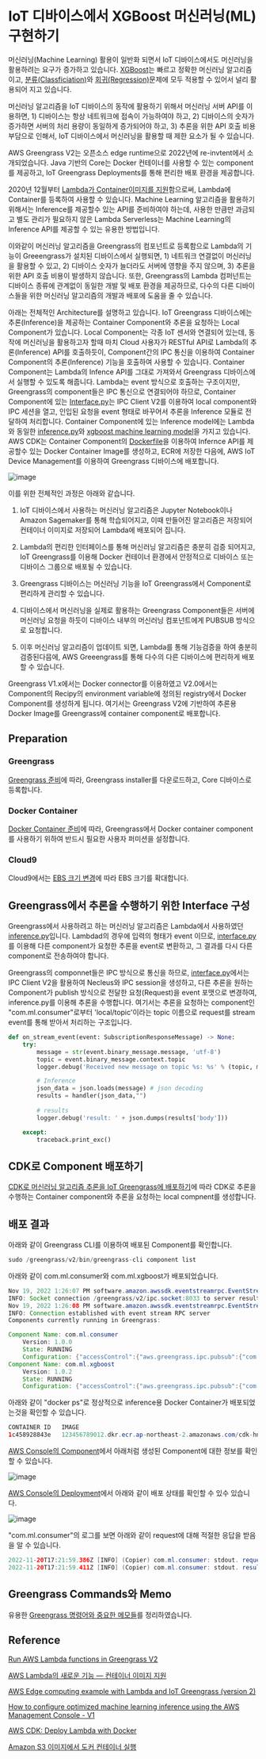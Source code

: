# IoT 디바이스에서 XGBoost 머신러닝(ML) 구현하기 

머신러닝(Machine Learning) 활용이 일반화 되면서 IoT 디바이스에서도 머신러닝을 활용하려는 요구가 증가하고 있습니다. [XGBoost](https://github.com/kyopark2014/ML-Algorithms/blob/main/xgboost.md)는 빠르고 정확한 머신러닝 알고리즘이고, [분류(Classficiation)](https://github.com/kyopark2014/ML-Algorithms/blob/main/classification.md)와 [회귀(Regression)](https://github.com/kyopark2014/ML-Algorithms/blob/main/regression.md)문제에 모두 적용할 수 있어서 널리 활용되어 지고 있습니다. 

머신러닝 알고리즘을 IoT 디바이스의 동작에 활용하기 위해서 머신러닝 서버 API를 이용하면, 1) 디바이스는 항상 네트워크에 접속이 가능하여야 하고, 2) 디바이스의 숫자가 증가하면 서버의 처리 용량이 동일하게 증가되어야 하고, 3) 추론을 위한 API 호출 비용 부담으로 인해서, IoT 디바이스에서 머신러닝을 활용할 때 제한 요소가 될 수 있습니다. 

AWS Greengrass V2는 오픈소스 edge runtime으로 2022년에 re-invtent에서 소개되었습니다. Java 기반의 Core는 Docker 컨테이너를 사용할 수 있는 component를 제공하고, IoT Greengrass Deployments를 통해 편리한 배포 환경을 제공합니다. 


<!--
[Greengrass V2에서는 IoT 디바이스에서 Lambda함수를 쉽게 실행](https://docs.aws.amazon.com/greengrass/v2/developerguide/run-lambda-functions.html)할 수 있는 환경을 제공합니다. aws.greengrass.LambdaLauncher을 이용하여 process와 환경을 관리할 수 있고, aws.greengrass.LambdaManager를 이용하여 IPC를 관리할 수 있으며, aws.greengrass.LambdaRuntimes으로 lambda runtime을 구동할 수 있습니다. 

**컨테이너 이미지 방식으로 AWS Lambda를 구현한 경우는 IoT Greengrass에서 불러서 사용할 수 없습니다. (2022.11.7)**
추후 해당 기능을 제공하면 이 git을 재활용할 예정임  -->


2020년 12월부터 [Lambda가 Container이미지를 지원](https://aws.amazon.com/ko/blogs/korea/new-for-aws-lambda-container-image-support/)함으로써, Lambda에 Container를 등록하여 사용할 수 있습니다. Machine Learning 알고리즘을 활용하기 위해서는 Inference를 제공할수 있는 API를 준비하여야 하는데, 사용한 만큼만 과금되고 별도 관리가 필요하지 않은 Lambda Serverless는 Machine Learning의 Inference API를 제공할 수 있는 유용한 방법입니다. 


이와같이 머신러닝 알고리즘을 Greengrass의 컴포넌트로 등록함으로 Lambda의 기능이 Greeengrass가 설치된 디바이스에서 실행되면, 1) 네트워크 연결없이 머신러닝을 활용할 수 있고, 2) 디바이스 숫자가 늘더라도 서버에 영향을 주지 않으며, 3) 추론을 위한 API 호출 비용이 발생하지 않습니다. 또한, Greengrass의 Lambda 컴퍼넌트는 디바이스 종류에 관계없이 동일한 개발 및 배포 환경을 제공하므로, 다수의 다른 디바이스들을 위한 머신러닝 알고리즘의 개발과 배포에 도움을 줄 수 있습니다.

아래는 전체적인 Architecture를 설명하고 있습니다. IoT Greengrass 디바이스에는 추론(Inference)을 제공하는 Container Component와 추론을 요청하는 Local Component가 있습니다. Local Component는 각종 IoT 센서와 연결되어 있는데, 동작에 머신러닝을 활용하고자 할때 마치 Cloud 사용자가 RESTful API로 Lambda의 추론(Inference) API를 호출하듯이, Component간의 IPC 통신을 이용하여 Container Component의 추론(Inference) 기능을 호출하여 사용할 수 있습니다. Container Component는 Lambda의 Infence API를 그대로 가져와서 Greengrass 디바이스에서 실행할 수 있도록 해줍니다. Lambda는 event 방식으로 호출하는 구조이지만, Greengrass의 component들은 IPC 통신으로 연결되어야 하므로, Container Component에 있는 [Interface.py](https://github.com/kyopark2014/iot-with-ML-container/blob/main/src/ml-container/interface.py)는 IPC Client V2를 이용하여 local component와 IPC 세션을 열고, 인입된 요청을 event 형태로 바꾸어서 추론을 Inference 모듈로 전달하여 처리합니다. Container Component에 있는 Inference model에는 Lambda와 동일한 [inference.py](https://github.com/kyopark2014/iot-with-ML-container/blob/main/src/ml-container/inference.py)와 [xgboost machine learning model](https://github.com/kyopark2014/iot-with-ML-container/blob/main/src/ml-container/xgboost_wine_quality.json)을 가지고 있습니다. AWS CDK는 Container Component의 [Dockerfile](https://github.com/kyopark2014/iot-with-ML-container/blob/main/src/ml-container/Dockerfile)을 이용하여 Infernce API를 제공할수 있는 Docker Container Image를 생성하고, ECR에 저장한 다음에, AWS IoT Device Management를 이용하여 Greengrass 디바이스에 배포합니다. 

![image](https://user-images.githubusercontent.com/52392004/202931624-25f2db2c-9264-4565-a7cf-4e69b82695cd.png)

 
<!--
여기에서는 AWS Lambda를 IoT 디바이스에서 동작하게 함으로써, 손쉽게 XGBoost 머신러닝 알고리즘을 활용하는 방법에 대해 설명합니다. 

또한, 기존에 ML을 component로 등록하기 위해 필요로 했던, ML에 대한 많은 지식을 필요로 하지 않으며, 디바이스별로 최적화할 필요없이, 

IoT Device에서 머신러닝 알고리즘을 활용하기 위하여 Greengrass의 ML Component를 활용할 수 있습니다. 하지만, 이를 위해서는 ML에 대해 충분한 이해를 통해 디바이스에 ML 환경을 구축하여야 하고, 배포시 디바이스별로 테스트가 필요합니다. 
Greengrass에서는 Lambda를 Component로 등록하여 설치 및 배포환경을 손쉽게 제공할 수 있으므로, ML algorithm을 Container 환경으로 제공할 수 있다면, Greengrass에서 ML 기능을 활용할 때 유용하게 사용할 수 있습니다.-->


이를 위한 전체적인 과정은 아래와 같습니다. 

1) IoT 디바이스에서 사용하는 머신러닝 알고리즘은 Jupyter Notebook이나 Amazon Sagemaker를 통해 학습되어지고, 이때 만들어진 알고리즘은 저장되어 컨테이너 이미지로 저장되어 Lambda에 배포되어 집니다. 

2) Lambda의 편리한 인터페이스를 통해 머신러닝 알고리즘은 충분히 검증 되어지고, IoT Greengrass를 이용해 Docker 컨테이너 환경에서 안정적으로 디바이스 또는 디바이스 그룹으로 배포될 수 있습니다.

3) Greengrass 디바이스는 머신러닝 기능을 IoT Greengrass에서 Component로 편리하게 관리할 수 있습니다. 

4) 디바이스에서 머신러닝을 실제로 활용하는 Greengrass Component들은 서버에 머신러닝 요청을 하듯이 디바이스 내부의 머신러닝 컴포넌트에게 PUBSUB 방식으로 요청합니다.

5) 이후 머신러닝 알고리즘이 업데이트 되면, Lambda를 통해 기능검증을 하여 충분히 검증된다믐에, AWS Greeengrass를 통해 다수의 다른 디바이스에 편리하게 배포할 수 있습니다. 


Greengrass V1.x에서는 Docker connector를 이용하였고 V2.0에서는 Component의 Recipy의 environment variable에 정의된 registry에서 Docker Component를 생성하게 됩니다. 여기서는 Greengrass V2에 기반하여 추론용 Docker Image를 Greengrass에 container component로 배포합니다.




## Preparation

### Greengrass

[Greengrass 준비](https://github.com/kyopark2014/iot-greengrass/blob/main/greengrass-commands.md#greengrass-preparation)에 따라, Greengrass installer를 다운로드하고, Core 디바이스로 등록합니다.

### Docker Container 

[Docker Container 준비](https://github.com/kyopark2014/iot-greengrass/blob/main/docker-component.md#docker-container-preparation)에 따라, Greengrass에서 Docker container component를 사용하기 위하여 반드시 필요한 사용자 퍼미션을 설정합니다. 

### Cloud9

Cloud9에서는 [EBS 크기 변경](https://github.com/kyopark2014/technical-summary/blob/main/resize.md)에 따라 EBS 크기를 확대합니다. 


## Greengrass에서 추론을 수행하기 위한 Interface 구성

Greengrass에서 사용하려고 하는 머신러닝 알고리즘은 Lambda에서 사용하였던 [inference.py](https://github.com/kyopark2014/iot-with-ML-container/blob/main/src/ml-container/inference.py)입니다. Lambdad의 경우에 입력의 형태가 event 이므로, [interface.py](https://github.com/kyopark2014/iot-with-ML-container/blob/main/src/ml-container/interface.py)를 이용해 다른 component가 요청한 추론을 event로 변환하고, 그 결과를 다시 다른 component로 전송하여야 합니다.

Greengrass의 componnet들은 IPC 방식으로 통신을 하므로, [interface.py](https://github.com/kyopark2014/iot-with-ML-container/blob/main/src/ml-container/interface.py)에서는 IPC Client V2을 활용하여 Necleus와 IPC session을 생성하고, 다른 추론을 원하는 Component가 publish 방식으로 전달한 요청(Request)을 event 포맷으로 변경하여, inference.py를 이용해 추론을 수행합니다. 여기서는 추론을 요청하는 component인 "com.ml.consumer"로부터 'local/topic'이라는 topic 이름으로 request를 stream event를 통해 받아서 처리하는 구조입니다. 

```python
def on_stream_event(event: SubscriptionResponseMessage) -> None:
    try:
        message = str(event.binary_message.message, 'utf-8')
        topic = event.binary_message.context.topic
        logger.debug('Received new message on topic %s: %s' % (topic, message))

        # Inference
        json_data = json.loads(message) # json decoding        
        results = handler(json_data,"")  
        
        # results
        logger.debug('result: ' + json.dumps(results['body']))

    except:
        traceback.print_exc()
```        

## CDK로 Component 배포하기 

[CDK로 머신러닝 알고리즘 추론을 IoT Greengrass에 배포하기](https://github.com/kyopark2014/iot-with-ML-container/tree/main/cdk-ml-iot)에 따라 CDK로 추론을 수행하는 Container component와 추론을 요청하는 local compnent를 생성합니다. 




## 배포 결과

아래와 같이 Greengrass CLI를 이용하여 배포된 Component를 확인합니다. 

```java
sudo /greengrass/v2/bin/greengrass-cli component list
```

아래와 같이 com.ml.consumer와 com.ml.xgboost가 배포되었습니다. 

```java
Nov 19, 2022 1:26:07 PM software.amazon.awssdk.eventstreamrpc.EventStreamRPCConnection$1 onConnectionSetup
INFO: Socket connection /greengrass/v2/ipc.socket:8033 to server result [AWS_ERROR_SUCCESS]
Nov 19, 2022 1:26:08 PM software.amazon.awssdk.eventstreamrpc.EventStreamRPCConnection$1 onProtocolMessage
INFO: Connection established with event stream RPC server
Components currently running in Greengrass:

Component Name: com.ml.consumer
    Version: 1.0.0
    State: RUNNING
    Configuration: {"accessControl":{"aws.greengrass.ipc.pubsub":{"com.ml.consumer:pubsub:1":{"operations":["aws.greengrass#PublishToTopic"],"policyDescription":"Allows access to publish to all topics.","resources":["*"]}}}}
Component Name: com.ml.xgboost
    Version: 1.0.2
    State: RUNNING
    Configuration: {"accessControl":{"aws.greengrass.ipc.pubsub":{"com.ml.xgboost:pubsub:1":{"operations":["aws.greengrass#SubscribeToTopic"],"policyDescription":"Allows access to subscribe to all topics.","resources":["*"]}}}}
```

아래와 같이 "docker ps"로 정상적으로 inference용 Docker Container가 배포되었는것을 확인할 수 있습니다.

```java
CONTAINER ID   IMAGE                                                                                                                                                                           COMMAND                  CREATED         STATUS         PORTS     NAMES
1c458928843e   123456789012.dkr.ecr.ap-northeast-2.amazonaws.com/cdk-hnb659fds-container-assets-123456789012-ap-northeast-2:5f39c9f7a2229021f0500caff1bb29c35cd12fbd37bcd2cbe74e2fc30a721a89   "python3 /var/task/x…"   6 minutes ago   Up 5 minutes             nervous_elgamal
```

[AWS Console의 Component](https://ap-northeast-2.console.aws.amazon.com/iot/home?region=ap-northeast-2#/greengrass/v2/components)에서 아래처럼 생성된 Component에 대한 정보를 확인할 수 있습니다. 

![image](https://user-images.githubusercontent.com/52392004/202870851-15e7fae2-7550-48e1-84d8-013d0c26e3c0.png)

[AWS Console의 Deployment](https://ap-northeast-2.console.aws.amazon.com/iot/home?region=ap-northeast-2#/greengrass/v2/deployments)에서 아래와 같이 배포 상태를 확인할 수 있수 있습니다.

![image](https://user-images.githubusercontent.com/52392004/202870871-f6f404c2-9ce3-4f6e-9f44-8be8fc035879.png)

"com.ml.consumer"의 로그를 보면 아래와 같이 request에 대해 적절한 응답을 받음을 알 수 있습니다.

```java
2022-11-20T17:21:59.386Z [INFO] (Copier) com.ml.consumer: stdout. request: {"body": "[{\"fixed acidity\":6.6,\"volatile acidity\":0.24,\"citric acid\":0.28,\"residual sugar\":1.8,\"chlorides\":0.028,\"free sulfur dioxide\":39,\"total sulfur dioxide\":132,\"density\":0.99182,\"pH\":3.34,\"sulphates\":0.46,\"alcohol\":11.4,\"color_red\":0,\"color_white\":1},{\"fixed acidity\":8.7,\"volatile acidity\":0.78,\"citric acid\":0.51,\"residual sugar\":1.7,\"chlorides\":0.415,\"free sulfur dioxide\":12,\"total sulfur dioxide\":66,\"density\":0.99623,\"pH\":3.0,\"sulphates\":1.17,\"alcohol\":9.2,\"color_red\":1,\"color_white\":0}]", "isBase64Encoded": false}. {scriptName=services.com.ml.consumer.lifecycle.Run, serviceName=com.ml.consumer, currentState=RUNNING}
2022-11-20T17:21:59.411Z [INFO] (Copier) com.ml.consumer: stdout. result: [6.573914051055908, 4.869720935821533]. {scriptName=services.com.ml.consumer.lifecycle.Run, serviceName=com.ml.consumer, currentState=RUNNING}
```

## Greengrass Commands와 Memo

유용한 [Greengrass 명령어와 중요한 메모들](https://github.com/kyopark2014/iot-greengrass/blob/main/greengrass-commands.md)를 정리하였습니다.



## Reference

[Run AWS Lambda functions in Greengrass V2](https://docs.aws.amazon.com/greengrass/v2/developerguide/run-lambda-functions.html)

[AWS Lambda의 새로운 기능 — 컨테이너 이미지 지원](https://aws.amazon.com/ko/blogs/korea/new-for-aws-lambda-container-image-support/)

[AWS Edge computing example with Lambda and IoT Greengrass (version 2)](https://medium.com/@rostyslav.myronenko/aws-edge-computing-example-with-lambda-and-iot-greengrass-version-2-aa68f2cc246)

[How to configure optimized machine learning inference using the AWS Management Console - V1](https://docs.aws.amazon.com/greengrass/v1/developerguide/ml-dlc-console.html)

[AWS CDK: Deploy Lambda with Docker](https://sbstjn.com/blog/aws-cdk-lambda-docker-container-example/)

[Amazon S3 이미지에서 도커 컨테이너 실행](https://docs.aws.amazon.com/ko_kr/greengrass/v2/developerguide/run-docker-container.html#run-docker-container-s3)
